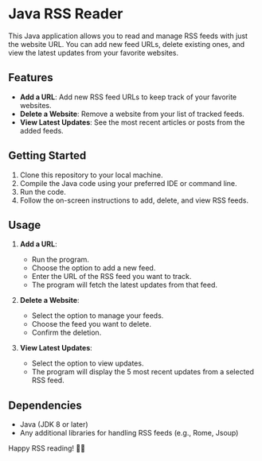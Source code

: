# Java RSS Reader

This Java application allows you to read and manage RSS feeds with just the website URL. You can add new feed URLs, delete existing ones, and view the latest updates from your favorite websites.

## Features

- **Add a URL**: Add new RSS feed URLs to keep track of your favorite websites.
- **Delete a Website**: Remove a website from your list of tracked feeds.
- **View Latest Updates**: See the most recent articles or posts from the added feeds.

## Getting Started

1. Clone this repository to your local machine.
2. Compile the Java code using your preferred IDE or command line.
3. Run the code.
4. Follow the on-screen instructions to add, delete, and view RSS feeds.

## Usage

1. **Add a URL**:
   - Run the program.
   - Choose the option to add a new feed.
   - Enter the URL of the RSS feed you want to track.
   - The program will fetch the latest updates from that feed.

2. **Delete a Website**:
   - Select the option to manage your feeds.
   - Choose the feed you want to delete.
   - Confirm the deletion.

3. **View Latest Updates**:
   - Select the option to view updates.
   - The program will display the 5 most recent updates from a selected RSS feed.

## Dependencies

- Java (JDK 8 or later)
- Any additional libraries for handling RSS feeds (e.g., Rome, Jsoup)


Happy RSS reading! 📰🚀
